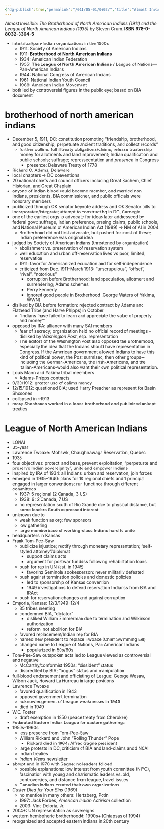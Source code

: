 ```yaml
---
{"dg-publish":true,"permalink":"/011/05-01/0602/","title":"Almost Invisible","tags":["ETHNS350"]}
---
```


*Almost Invisible: The Brotherhood of North American Indians (1911) and the League of North American Indians (1935)* by Steven Crum. **ISBN 978-0-8032-3364-5**

- intertribal/pan-Indian organizations in the 1900s
	- 1911: Society of American Indians
	- 1911: **Brotherhood of North American Indians**
	- 1934: American Indian Federation
	- 1935: **The League of North American Indians** / League of Nations—Pan-American Indians
	- 1944: National Congress of American Indians
	- 1961: National Indian Youth Council
	- 1968: American Indian Movement
- both led by controversial figures in the public eye; based on BIA document
# brotherhood of north american indians
- December 5, 1911, DC: constitution promoting “friendship, brotherhood, and good citizenship, perpetuate ancient traditions, and collect records”
	- further outline: fulfill treaty obligations/claims; release trusteeship money for allotments and land improvement; Indian qualification and public schools; suffrage; represseentation and *presence* in Congress
		- presence: Delaware Treaty of 1778
- Richard C. Adams, Delaware
- local chapters → DC conventions
- 20 national chiefs and council officers including Great Sachem, Chief Historian, and Great Chaplain
- anyone of indian blood could become member, and married non-Indians, presidents, BIA commissioner, and public officials were honorary members
- publicized through OK senator keynote address and OK Senator bills to incorporatee/integrate; attempt to construct hq in DC, Carnegie
- one of the earliest orgs to advocate for ideas later addresseed by federal govt: suffrage, Indian preference, presing claims, public schools, and National Museum of American Indian Act (1989) → NM of AI in 2004
	- Brotherhood did not first advocate, but pushed for most of these; Indian prefeerence was original idea
- judged by Society of American Indians (threatened by organization)
	- abolishment vs. preservation of reservation system
	- well education and urban off-reservation lives vs poor, limited, reservation
	- 1911: favor for Americanized education and for self-independence
	- criticized from Dec. 1911–March 1913: “unscrupulous”, “offset”, “rival”, “notorious”
		- corruption before Brotherhood: land speculation, allotment and surrendering; Adams schemes
		- Perry Kennerly
		- ignored good people in Brotherhood (George Waters of Yakima, WWN)
- disliked by BIA before formation: rejected contract by Adams and Flathead Tribe (and Harve Phipps) in October
	- “Indians ‘have failed to learn and appreciate the value of property and money’”
- opposed by IRA: alliance with many SAI members
	- fear of secrecy; organization held no official record of meetings
-disliked by *Washington Post*, esp. representation
	- The editors of the Washington Post also opposed the Brotherhood, especially the idea that the Indians should have representation in Congress. If the American government allowed Indians to have this kind of political power, the Post surmised, then other groups--including the German-Americans, the Irish-Americans, and the Italian-Americans-would also want their own political representation.
- Louis Mann and Yakima tribal meembers
	- Adams-Phipps contracts
- 9/30/1912: greater use of calims money
- 12/15/1912: questioned BIA; used Harry Preacher as represent for Basin Shosones
- collapsed in ~1913
- many Shoshones worked in a loose brotherhood and publicized unkept treaties
# League of North American Indians
- LONAI
- 35-year
- Lawrence Twoaxe: Mohawk, Chaughnawaga Reservation, Quebec
- 1935
- four objectives: protect land base, prevent exploitation, “perpetuate and preserve Indian sovereignity”, unite and empower Indians
- inspired by IRA of 1934: all Indians, urban and reservation, join forces
- emerged in 1935–1940: plans for 10 regional chiefs and 1 principal engaged in larger conventions; run functinos through different committees
	- 1937: 5 regional (2 Canada, 3 US)
	- 1938: 9: 2 Canada, 7 US
	- no representation south of Rio Grande due to physical distance, but some leaders South expressed interest
- unknown due to
	- weak function as org: few sponsors
	- low gathering
	- large memberbase of working-class Indians hard to unite
- headquarters in Kansas
- Frank Tom-Pee-Saw
	- publicize injustice; rectify through monetary representation; “self-styled attorney”/diplomat
		- support claims acts
		- argument for postwar funddss following rehabilitation loans
	- push for rep in UN (est. in 1945)
		- favoring Seminole spokesperson: never militarily defeated
	- push against termination policies and domestic policies
		- led to sponsorship of Kansas convention
		- 1949 investigations to defend reservation Indianss from BIA and IRAct
	- push for reservation changes and against corruption
- Emporia, Kansas: 12/3/1949–12/4
	- 35 tribes meeting
	- condemned BIA, “dictator”
		- disliked William Zimmerman due to termination and Wilkinson authorization
		- reform, not abolition for BIA
	- favored replacement/Indian rep for BIA
	- named new president to replace Twoaxe (Chief Swimming Eel)
	- changed name to League of Nations, Pan American Indians
		- popularized in 50s/60s
- Tom-Pee-Saw outspoken acts led to League viewed as controversial and negative
	- McCarthy/conformist 1950s: “dissident” status
	- discredited by BIA; “bogus” status and manipulation
- full-blood endorsement and officiating of League: George Wesaw, Wilson Jack, Howard La Hurreau in large positions
- Lawrence Twoaxe
	- favored qualification in 1943
	- opposed government termination
	- acknowledgement of League weaknesses in 1945
	- died in 1949
- W.C. Foster
	- draft exemption in 1950 (peace treaty from Cherokee)
- Federated Eastern Indian League for eastern gatherings
- 1950s–1960s
	- less presence from Tom-Pee-Saw
	- William Rickard and John “Rolling Thunder” Pope
		- Rickard died in 1964; Alfred Gagne president
	- large protests in DC, criticism of BIA and land-claims andd NCAI
	- Indian treaties
	- *Indian Views* newsletter
- abrupt end in 1970 with Gagne: no leaders folloed
	- possible explanations: low interest from youth committee (NIYC), fascination with young and charismatic leaders vs. old, controversies, and distance from league, travel issues
	- Canadian Indians created their own organizations
- *Custer Died for Your Sins* (1969)
	- no mention in many others: Hertzberg, Potin
	- 1997: Jack Forbes, *American Indian Activism* collection
	- 2003: Vine Deloria, Jr.
- 2004+: UN representation as sovereigns
- western hemispheric brotherhoodd: 1990s+ (Chiapsas of 1994)
- reorganized and accepted eastern Indians in 20th century
